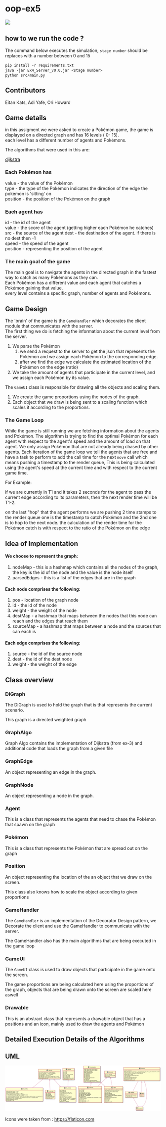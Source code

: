 # oop-ex5
![](https://gifs.com/gif/pokemon-game-demo-r2BZ1p)

## how to we run the code ?

The command below executes the simulation, `stage number` should be replaces with a number between 0 and 15

```shell
pip install -r requirements.txt
java -jar Ex4_Server_v0.0.jar <stage number>
python src/main.py
```

## Contributors

Eitan Kats, Adi Yafe, Ori Howard

## Game details

in this assigment we were asked to create a Pokémon game, the game is displayed on a directed graph and has 16 levels (
0- 15).   
each level has a different number of agents and Pokémons.

The algorithms that were used in this are:

[dijkstra](https://en.wikipedia.org/wiki/Dijkstra%27s_algorithm)

### Each Pokémon has

value - the value of the Pokémon  
type - the type of the Pokémon indicates the direction of the edge the pokemon is 'sitting' on  
position - the position of the Pokémon on the graph

### Each agent has

id - the id of the agent  
value - the score of the agent (getting higher each Pokémon he catches)  
src - the source of the agent dest - the destination of the agent. if there is no dest then -1   
speed - the speed of the agent  
position - representing the position of the agent

### The main goal of the game

The main goal is to navigate the agents in the directed graph in the fastest way to catch as many Pokémons as they
can.  
Each Pokémon has a different value and each agent that catches a Pokémon gaining that value.  
every level contains a specific graph, number of agents and Pokémons.

## Game Design

The 'brain' of the game is the `GameHandler` which decorates the client module that communicates with the server.  
The first thing we do is fetching the information about the current level from the server.

1) We parse the Pokémon
    1) we send a request to the server to get the json that represents the Pokémon and we assign each Pokémon to the
       corresponding edge.
    2) after we find the edge we calculate the estimated location of the Pokémon on the edge (ratio)
2) We take the amount of agents that participate in the current level, and we assign each Pokémon by its value.

The `GameUI` class is responsible for drawing all the objects and scaling them.

1) We create the game proportions using the nodes of the graph.
2) Each object that we draw is being sent to a scaling function which scales it according to the proportions.

### The Game Loop

While the game is still running we are fetching information about the agents and Pokémon. The algorithm is trying to
find the optimal Pokémon for each agent with respect to the agent's speed and the amount of load on that agent. We only
assign Pokémon that are not already being chased by other agents. Each iteration of the game loop we tell the agents
that are free and have a task to perform to add the call time for the next `move` call which means pushing a timestamp
to the render queue, This is being calculated using the agent's speed at the current time and with respect to the
current game time.

For Example:

if we are currently in T1 and it takes 2 seconds for the agent to pass the current edge according to its parameters,
then the next render time will be T1-2.

on the last "hop" that the agent performs we are pushing 2 time stamps to the render queue one is the timestamp to catch
Pokémon and the 2nd one is to hop to the next node. the calculation of the render time for the Pokémon catch is with
respect to the ratio of the Pokémon on the edge

## Idea of Implementation

#### We choose to represent the graph:

1. nodeMap - this is a hashmap which contains all the nodes of the graph, the key is the id of the node and the value is
   the node itself
2. parsedEdges - this is a list of the edges that are in the graph

#### Each node comprises the following:

1. pos - location of the graph node
2. id - the id of the node
3. weight - the weight of the node
4. destMap - a hashmap that maps between the nodes that this node can reach and the edges that reach them
5. sourceMap - a hashmap that maps between a node and the sources that can each is

#### Each edge comprises the following:

1. source - the id of the source node
2. dest - the id of the dest node
3. weight - the weight of the edge

## Class overview

### DiGraph

The DiGraph is used to hold the graph that is that represents the current scenario.

This graph is a directed weighted graph

### GraphAlgo

Graph Algo contains the implementation of Dijkstra (from ex-3) and additional code that loads the graph from a given
file

### GraphEdge

An object representing an edge in the graph.

### GraphNode

An object representing a node in the graph.

### Agent

This is a class that represents the agents that need to chase the Pokémon that spawn on the graph

### Pokémon

This is a class that represents the Pokémon that are spread out on the graph

### Position

An object representing the location of the an object that we draw on the screen.

This class also knows how to scale the object according to given proportions

### GameHandler

The `GameHandler` is an implementation of the Decorator Design pattern, we Decorate the client and use the GameHandler
to communicate with the server.

The GameHandler also has the main algorithms that are being executed in the game loop

### GameUI

The `GameUI` class is used to draw objects that participate in the game onto the screen.

The game proportions are being calculated here using the proportions of the graph, objects that are being drawn onto the
screen are scaled here aswell

### Drawable

This is an abstract class that represents a drawable object that has a positions and an icon, mainly used to draw the
agents and Pokémon

## Detailed Execution Details of the Algorithms

## UML

![](./misc/UML.png)

Icons were taken from : https://flaticon.com